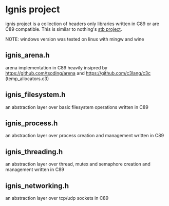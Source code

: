 # Ignis project
ignis project is a collection of headers only libraries written in C89 or are C89 compatible. This is similar to nothing's [stb project](https://github.com/nothings/stb).  

NOTE: windows version was tested on linux with mingw and wine

## ignis_arena.h
arena implementation in C89 
heavily insipred by https://github.com/tsoding/arena and https://github.com/c3lang/c3c (temp_allocators.c3)
## ignis_filesystem.h
an abstraction layer over basic filesystem operations written in C89  
## ignis_process.h
an abstraction layer over process creation and management written in C89  
## ignis_threading.h
an abstraction layer over thread, mutex and semaphore creation and management written in C89  
## ignis_networking.h
an abstraction layer over tcp/udp sockets in C89
